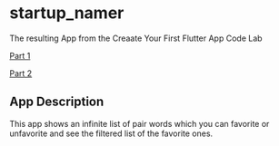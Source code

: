 # startup_namer

The resulting App from the Creaate Your First Flutter App Code Lab

[Part 1](https://developers.google.com/codelabs/first-flutter-app-pt1)

[Part 2](https://developers.google.com/codelabs/first-flutter-app-pt2)

## App Description

This app shows an infinite list of pair words which you can favorite or unfavorite and see the filtered list of the favorite ones.
